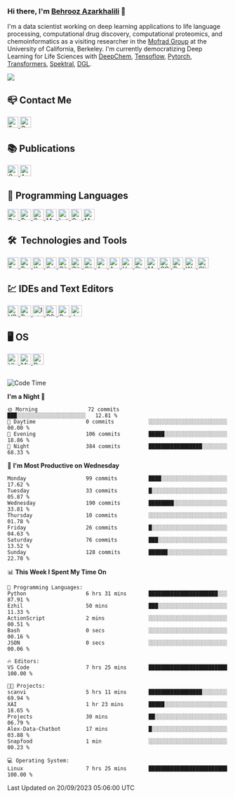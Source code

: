 ### Hi there, I'm [Behrooz Azarkhalili](https://twitter.com/Azarkhalili) 👋

<!--
<img src='Images/Banner.jpeg' alt="banner" height="200" width="500"></img>
-->

I'm a data scientist working on deep learning applications to life language processing, computational drug discovery, computational proteomics, and chemoinformatics as a visiting researcher in the [Mofrad Group](https://llp.berkeley.edu/people/) at the University of California, Berkeley. I'm currently democratizing Deep Learning for Life Sciences with [DeepChem](https://github.com/deepchem/deepchem), [Tensoflow](https://github.com/tensorflow), [Pytorch](https://github.com/pytorch), [Transformers](https://github.com/huggingface/nlp), [Spektral](https://github.com/danielegrattarola/spektral/), [DGL](https://github.com/dmlc/dgl).
<!--- 
- :man_technologist: I’m currently working on democratizing Deep Learning for the Life Sciences with [DeepChem](https://github.com/deepchem/deepchem), [Tensoflow](https://github.com/tensorflow), [Pytorch](https://github.com/pytorch), [Hugginface](https://github.com/huggingface/nlp), [Spektral](https://github.com/danielegrattarola/spektral/), [DGL](https://github.com/dmlc/dgl). I am working on developing sequence and graph based models for understanding computational protemics and structural biology.
- 🧠 I'm a `Python`, `R`,  `Scala`, `Linux`, and `Latex` Expert.
- 🌱 I’m currently learning [Huggingface](https://github.com/huggingface/nlp), [Deep Graph Library](https://github.com/dmlc/dgl). 
- :unlock: I'm exploiting `Python`, `Tensorflow`, `Pytorch`, `Scikit-Learn`, `Pandas`, `Transformers`, `Spektral`, and `DGL`.
- :people_holding_hands: I’m looking to collaborate on deep learning for life language processing and computational biology.
- 💬 Ask me about DL, NLP, and Life Language Processing.
- 📫 How to reach me: [Twitter](https://twitter.com/Azarkhalili) | [Email](ermiaazarkhalili@gmail.com)
-->

![](https://komarev.com/ghpvc/?username=your-github-username&color=dc143c&style=plastic)

## :mailbox_closed: Contact Me 
<p align="left"> <a href="https://twitter.com/b_azarkhalili" target="_blank"> <img src="https://img.shields.io/badge/Twitter-282C34?logo=twitter" alt="Twitter logo" title="Twitter" height="25" /> </a> <a href="mailto:ermiaazarkhalili@gmail.com?"> <img src="https://img.shields.io/badge/Gmail-282C34?logo=gmail" alt="Gmail logo" title="Gmail" height="25" /> </a> </p>



## :books: Publications
<p align="left"> <a href="https://scholar.google.com/citations?user=Jid12csAAAAJ&hl=en" target="_blank"> <img src="https://img.shields.io/badge/Google Scholar-282C34?logo=google-scholar&logoColor=4D90FE" alt="Google Scholar logo" title="Google Scholar" height="25" /> </a> <a href="https://arxiv.org/search/stat?searchtype=author&query=Azarkhalili%2C+B" target="_blank"> <img src="https://img.shields.io/badge/Arxiv-282C34?logo=arxiv&logoColor=red" alt="Arxiv logo" title="Arxiv" height="25" /> </a> </p>


## 	:floppy_disk: Programming Languages
<p align="left"> <a href="https://python.org/" target="_blank"> <img src="https://img.shields.io/badge/Python-282C34?logo=Python&logoColor=2BA1B9" alt="Python logo" title="Python" height="25" /> </a> <a href="https://https://www.r-project.org/" target="_blank"> <img src="https://img.shields.io/badge/R-282C34?logo=R&logoColor=6F9BBC" alt="R logo" title="R" height="25" /> </a> <a href="https://scala-lang.org/" target="_blank"> <img src="https://img.shields.io/badge/Scala-282C34?logo=Scala&logoColor=DC322F" alt="Scalalogo" title="Scala" height="25" /> </a> <a href="https://www.mathworks.com/" target="_blank"> <img src="https://img.shields.io/badge/Mathworks-282C34?logo=mathworks&logoColor=F78F10" alt="Matlab logo" title="Matlab" height="25" /> </a> <a href="https://www.latex-project.org/" target="_blank"> <img src="https://img.shields.io/badge/Latex-282C34?logo=latex&logoColor=AFCB1E" alt="Latex logo" title="Latex" height="25" /> </a> <a href="https://www.gnu.org/software/octave" target="_blank"> <img src="https://img.shields.io/badge/Octave-282C34?logo=octave" alt="Octave logo" title="Octave" height="25" /> </a> <a href="https://www.markdownguide.org/cheat-sheet/" target="_blank"> <img src="https://img.shields.io/badge/Markdown-282C34?logo=markdown&logoColor=93C6F4" alt="Markdown logo" title="Markdown" height="25" /> </a> </p>

## 🛠  Technologies and Tools

<p align="left"> <a href="https://tensorflow.org/" target="_blank"> <img src="https://img.shields.io/badge/Tensorflow-282C34?logo=tensorflow" alt="Tensorflow logo" title="Tensorflow" height="25" /> </a> <a href="https://pyotrch.org/" target="_blank"> <img src="https://img.shields.io/badge/Pytorch-282C34?logo=pytorch&style=flat" alt="Pytroch logo" title="Pytorch" height="25" /> </a> <a href="https://keras.io/" target="_blank"> <img src="https://img.shields.io/badge/Keras-282C34?logo=keras&logoColor=D00000" alt="Keras logo" title="Keras" height="25" /> </a> <a href="https://sklearn.org/" target="_blank"> <img src="https://img.shields.io/badge/Scikit Learn-282C34?logo=scikit-learn" alt="ScikitLearn logo" title="Scikit Learn" height="25" /> </a> <a href="https://git-scm.com/" target="_blank"> <img src="https://img.shields.io/badge/Git-282C34?logo=git" alt="Git logo" title="Git" height="25" /> </a>  <a href="https://github.com/" target="_blank"> <img src="https://img.shields.io/badge/GitHub-282C34?logo=github" alt="GitHub logo" title="GitHub" height="25" /> </a> <a href="https://gitlab.com/" target="_blank"> <img src="https://img.shields.io/badge/GitLab-282C34?logo=gitlab" alt="GitLab logo" title="GitLab" height="25" /> </a> <a href="https://spark.apache.org/" target="_blank"> <img src="https://img.shields.io/badge/Apache Spark-282C34?logo=apache-spark" alt="Apache Spark logo" title="Apache Spark" height="25" /> </a>  <a href="https://airflow.apache.org/" target="_blank"> <img src="https://img.shields.io/badge/Apache Airflow-282C34?logo=apache-airflow&logoColor=AFCB1E" alt="Apache Airflow logo" title="Apache Airflow" height="25"/> </a> <a href="https://www.heroku.com/" target="_blank"> <img src="https://img.shields.io/badge/Heroku-282C34?logo=heroku&logoColor=A3AAEB" alt="Heroku logo" title="Heroku" height="25" /> </a> <a href="https://streamlit.io/" target="_blank"> <img src="https://img.shields.io/badge/Streamlit-282C34?logo=streamlit" alt="Streamlit logo" title="Heroku" height="25" /> </a> <a href="https://www.mongodb.com/" target="_blank"> <img src="https://img.shields.io/badge/MongoDB-282C34?logo=mongodb" alt="MongoDB logo" title="MongoDB" height="25" /> </a> <a href="https://www.sqlite.org/" target="_blank"> <img src="https://img.shields.io/badge/SQLite-282C34?logo=sqlite&logoColor=64AEDC" alt="SQLite logo" title="SQLite" height="25"/> </a> <a href="https://www.postgresql.org/" target="_blank"> <img src="https://img.shields.io/badge/PostgreSQL-282C34?logo=postgresql&logoColor=64AEDC" alt="PostgreSQL logo" title="PostgreSQL" height="25"/> </a> <a href="https://www.wakatime.com/" target="_blank"> <img src="https://img.shields.io/badge/WakaTime-282C34?logo=wakatime&logoColor=F75000" alt="WakaTime logo" title="WakaTime" height="25"/> </a> <a href="https://www.clickup.com/" target="_blank"> <img src="https://img.shields.io/badge/ClickUp-282C34?logo=clickup" alt="ClickUp logo" title="ClickUp" height="25"/> </a> </p>

## :chart: IDEs and Text Editors
<p align="left">  </a><a href="https://code.visualstudio.com/" target="_blank"> <img src="https://img.shields.io/badge/Visual Studio Code-282C34?logo=visual-studio-code&logoColor=ffffff" alt="VS Code logo" title="VS Code" height="25" /> </a> <a href="https://https://www.jetbrains.com/pycharm/" target="_blank"> <img src="https://img.shields.io/badge/Pycharm-282C34?logo=pycharm" alt="Pycharm logo" title="Pycharm" height="25" /> </a> <a href="https://www.jetbrains.com/idea/" target="_blank"> <img src="https://img.shields.io/badge/Intellij IDEA-282C34?logo=intellij-idea" alt="Intellij IDEA logo" title="Intellij IDEA" height="25" /> </a> <a href="https://rstudio.com" target="_blank"> <img src="https://img.shields.io/badge/RStudio-282C34?logo=rstudio&logoColor=ffffff" alt="RStudio logo" title="RStudio" height="25" /> </a> </a> <a href="https://colab.google.com" target="_blank"> <img src="https://img.shields.io/badge/Google Colab-282C34?logo=google-colab&logoColor=ffffff" alt="GoogleColab logo" title="Google Colab" height="25" /> </a> <a href="https://jupyter.org/" target="_blank"> <img src="https://img.shields.io/badge/Jupyter-282C34?logo=jupyter&logoColor=ffffff" alt="Jupyter logo" title="Jupyter" height="25" /> </a>  </a></p>


## :desktop_computer: OS
<p align="left">  </a> <a href="https://ubuntu.com/" target="_blank"> <img src="https://img.shields.io/badge/Ubuntu-282C34?logo=ubuntu" alt="Ubuntu logo" title="Ubuntu" height="25" /> </a> <a href="https://linuxmint.com/" target="_blank"> <img src="https://img.shields.io/badge/Linux Mint-282C34?logo=linux-mint" alt="Mint logo" title="Mint" height="25" /> </a> <a href="https://www.debian.org/" target="_blank"> <img src="https://img.shields.io/badge/Debian-282C34?logo=debian&logoColor=D0074E" alt="Debian logo" title="Debian" height="25" /> </a> </p>

##

<!---
![Metrics](https://metrics.lecoq.io/behroozazarkhalili?template=classic&base.community=0&introduction=1&lines=1&introduction.title=true&config.timezone=USA%2FBerkeley)

##
-->

<!---
# 
# [![Behrooz's github stats](https://github-readme-stats.vercel.app/api?username=behroozazarkhalili&show_icons=true&theme=nord)](https://github.com/anuraghazra/github-readme-stats)

# [![willianrod's wakatime stats](https://github-readme-stats.vercel.app/api/wakatime?username=behroozazarkhalili&range=last_7_days&v=2&theme=nord)](https://github.com/anuraghazra/github-readme-stats)

##
-->


<!--START_SECTION:waka-->
![Code Time](http://img.shields.io/badge/Code%20Time-949%20hrs%209%20mins-blue)

**I'm a Night 🦉** 

```text
🌞 Morning                72 commits          ███░░░░░░░░░░░░░░░░░░░░░░   12.81 % 
🌆 Daytime                0 commits           ░░░░░░░░░░░░░░░░░░░░░░░░░   00.00 % 
🌃 Evening                106 commits         █████░░░░░░░░░░░░░░░░░░░░   18.86 % 
🌙 Night                  384 commits         █████████████████░░░░░░░░   68.33 % 
```
📅 **I'm Most Productive on Wednesday** 

```text
Monday                   99 commits          ████░░░░░░░░░░░░░░░░░░░░░   17.62 % 
Tuesday                  33 commits          █░░░░░░░░░░░░░░░░░░░░░░░░   05.87 % 
Wednesday                190 commits         ████████░░░░░░░░░░░░░░░░░   33.81 % 
Thursday                 10 commits          ░░░░░░░░░░░░░░░░░░░░░░░░░   01.78 % 
Friday                   26 commits          █░░░░░░░░░░░░░░░░░░░░░░░░   04.63 % 
Saturday                 76 commits          ███░░░░░░░░░░░░░░░░░░░░░░   13.52 % 
Sunday                   128 commits         ██████░░░░░░░░░░░░░░░░░░░   22.78 % 
```


📊 **This Week I Spent My Time On** 

```text
💬 Programming Languages: 
Python                   6 hrs 31 mins       ██████████████████████░░░   87.91 % 
Ezhil                    50 mins             ███░░░░░░░░░░░░░░░░░░░░░░   11.33 % 
ActionScript             2 mins              ░░░░░░░░░░░░░░░░░░░░░░░░░   00.51 % 
Bash                     0 secs              ░░░░░░░░░░░░░░░░░░░░░░░░░   00.16 % 
JSON                     0 secs              ░░░░░░░░░░░░░░░░░░░░░░░░░   00.06 % 

🔥 Editors: 
VS Code                  7 hrs 25 mins       █████████████████████████   100.00 % 

🐱‍💻 Projects: 
scanvi                   5 hrs 11 mins       █████████████████░░░░░░░░   69.94 % 
XAI                      1 hr 23 mins        █████░░░░░░░░░░░░░░░░░░░░   18.65 % 
Projects                 30 mins             ██░░░░░░░░░░░░░░░░░░░░░░░   06.79 % 
Alex-Data-Chatbot        17 mins             █░░░░░░░░░░░░░░░░░░░░░░░░   03.88 % 
Snapfood                 1 min               ░░░░░░░░░░░░░░░░░░░░░░░░░   00.23 % 

💻 Operating System: 
Linux                    7 hrs 25 mins       █████████████████████████   100.00 % 
```


 Last Updated on 20/09/2023 05:06:00 UTC
<!--END_SECTION:waka-->


<!---
[![Top Langs](https://github-readme-stats.vercel.app/api/top-langs/?username=behroozazarkhalili)](https://github.com/anuraghazra/github-readme-stats)
-->

<!---
# [![Readme Card](https://github-readme-stats.vercel.app/api/pin/?username=tensorflow&repo=Tensorflow&show_owner=true&theme=flag-india)](http://github.com/tensorflow/tensorflow)
# [![Readme Card](https://github-readme-stats.vercel.app/api/pin/?username=deepchem&repo=deepchem&show_owner=true&theme=flag-india)](http://github.com/tensorflow/addons)
-->

## 

<!---
<a href="http://github.com/tensorflow/tensorflow">
  <img align="center" src="https://github-readme-stats.vercel.app/api/pin/?username=tensorflow&repo=Tensorflow&show_owner=true&theme=nord" width="400" height="150" /> 
</a>
<a href="https://github.com/danielegrattarola/spektral/">
  <img align="center" src="https://github-readme-stats.vercel.app/api/pin/?username=danielegrattarola&repo=spektral&show_owner=true&theme=nord" width="400" height="150" /> 
</a>

<a href="http://github.com/tensorflow/addons">
  <img align="center" src="https://github-readme-stats.vercel.app/api/pin/?username=tensorflow&repo=Addons&show_owner=true&theme=nord" width="400" height="150" /> 
</a>
<a href="http://github.com/deepchem/deepchem">
  <img align="center" src="https://github-readme-stats.vercel.app/api/pin/?username=deepchem&repo=deepchem&show_owner=true&theme=nord" width="400" height="150" /> 
</a>

-->
